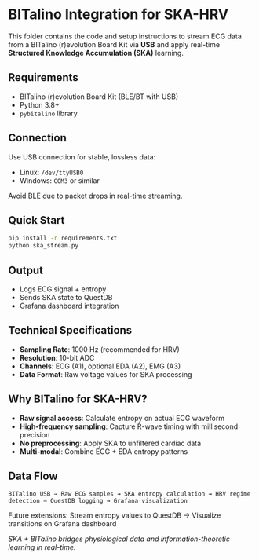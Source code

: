 # BITalino Integration for SKA-HRV

This folder contains the code and setup instructions to stream ECG data from a BITalino (r)evolution Board Kit via **USB** and apply real-time **Structured Knowledge Accumulation (SKA)** learning.



## Requirements

* BITalino (r)evolution Board Kit (BLE/BT with USB)
* Python 3.8+
* `pybitalino` library



## Connection

Use USB connection for stable, lossless data:

* Linux: `/dev/ttyUSB0`
* Windows: `COM3` or similar

Avoid BLE due to packet drops in real-time streaming.



## Quick Start

```bash
pip install -r requirements.txt
python ska_stream.py
```



## Output

* Logs ECG signal + entropy
* Sends SKA state to QuestDB
* Grafana dashboard integration



## Technical Specifications

* **Sampling Rate**: 1000 Hz (recommended for HRV)
* **Resolution**: 10-bit ADC
* **Channels**: ECG (A1), optional EDA (A2), EMG (A3)
* **Data Format**: Raw voltage values for SKA processing



## Why BITalino for SKA-HRV?

* **Raw signal access**: Calculate entropy on actual ECG waveform
* **High-frequency sampling**: Capture R-wave timing with millisecond precision
* **No preprocessing**: Apply SKA to unfiltered cardiac data
* **Multi-modal**: Combine ECG + EDA entropy patterns



## Data Flow

```text
BITalino USB → Raw ECG samples → SKA entropy calculation → HRV regime detection → QuestDB logging → Grafana visualization
```

Future extensions: Stream entropy values to QuestDB → Visualize transitions on Grafana dashboard



*SKA + BITalino bridges physiological data and information-theoretic learning in real-time.*

